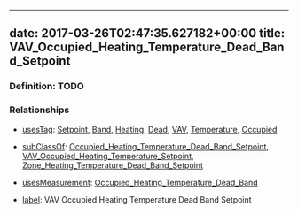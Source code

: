 
---
date: 2017-03-26T02:47:35.627182+00:00
title: VAV_Occupied_Heating_Temperature_Dead_Band_Setpoint
---
### Definition: TODO

### Relationships

* [usesTag](https://brickschema.org/schema/1.0/BrickFrame#usesTag): [Setpoint](https://brickschema.org/schema/1.0/BrickTag#Setpoint), [Band](https://brickschema.org/schema/1.0/BrickTag#Band), [Heating](https://brickschema.org/schema/1.0/BrickTag#Heating), [Dead](https://brickschema.org/schema/1.0/BrickTag#Dead), [VAV](https://brickschema.org/schema/1.0/BrickTag#VAV), [Temperature](https://brickschema.org/schema/1.0/BrickTag#Temperature), [Occupied](https://brickschema.org/schema/1.0/BrickTag#Occupied)

* [subClassOf](http://www.w3.org/2000/01/rdf-schema#subClassOf): [Occupied_Heating_Temperature_Dead_Band_Setpoint](https://brickschema.org/schema/1.0/Brick#Occupied_Heating_Temperature_Dead_Band_Setpoint), [VAV_Occupied_Heating_Temperature_Setpoint](https://brickschema.org/schema/1.0/Brick#VAV_Occupied_Heating_Temperature_Setpoint), [Zone_Heating_Temperature_Dead_Band_Setpoint](https://brickschema.org/schema/1.0/Brick#Zone_Heating_Temperature_Dead_Band_Setpoint)

* [usesMeasurement](https://brickschema.org/schema/1.0/BrickFrame#usesMeasurement): [Occupied_Heating_Temperature_Dead_Band](https://brickschema.org/schema/1.0/Brick#Occupied_Heating_Temperature_Dead_Band)

* [label](http://www.w3.org/2000/01/rdf-schema#label): VAV Occupied Heating Temperature Dead Band Setpoint
